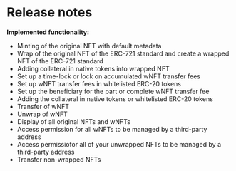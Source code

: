 # Release notes

**Implemented functionality:**

* Minting of the original NFT with default metadata
* Wrap of the original NFT of the ERC-721 standard and create a wrapped NFT of the ERC-721 standard
* Adding collateral in native tokens into wrapped NFT
* Set up a time-lock or lock on accumulated wNFT transfer fees
* Set up wNFT transfer fees in whitelisted ERC-20 tokens
* Set up the beneficiary for the part or complete wNFT transfer fee
* Adding the collateral in native tokens or whitelisted ERC-20 tokens
* Transfer of wNFT
* Unwrap of wNFT
* Display of all original NFTs and wNFTs
* Access permission for all wNFTs to be managed by a third-party address
* Access permissiofor all of your unwrapped NFTs to be managed by a third-party address
* Transfer non-wrapped NFTs
